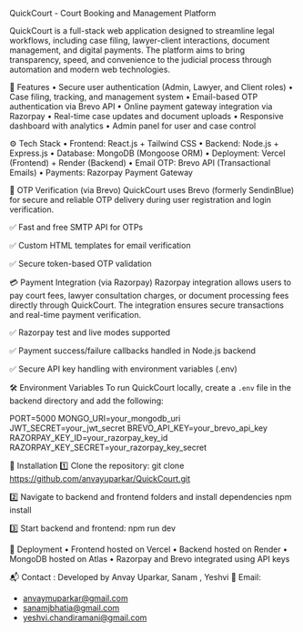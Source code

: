 QuickCourt - Court Booking and Management Platform

QuickCourt is a full-stack web application designed to streamline legal workflows, including case filing, lawyer-client interactions, document management, and digital payments. The platform aims to bring transparency, speed, and convenience to the judicial process through automation and modern web technologies.

🚀 Features
• Secure user authentication (Admin, Lawyer, and Client roles)
• Case filing, tracking, and management system
• Email-based OTP authentication via Brevo API
• Online payment gateway integration via Razorpay
• Real-time case updates and document uploads
• Responsive dashboard with analytics
• Admin panel for user and case control

⚙️ Tech Stack
• Frontend: React.js + Tailwind CSS
• Backend: Node.js + Express.js
• Database: MongoDB (Mongoose ORM)
• Deployment: Vercel (Frontend) + Render (Backend)
• Email OTP: Brevo API (Transactional Emails)
• Payments: Razorpay Payment Gateway

🧩 OTP Verification (via Brevo)
QuickCourt uses Brevo (formerly SendinBlue) for secure and reliable OTP delivery during user registration and login verification.

✅ Fast and free SMTP API for OTPs

✅ Custom HTML templates for email verification

✅ Secure token-based OTP validation

💳 Payment Integration (via Razorpay)
Razorpay integration allows users to pay court fees, lawyer consultation charges, or document processing fees directly through QuickCourt. The integration ensures secure transactions and real-time payment verification.

✅ Razorpay test and live modes supported

✅ Payment success/failure callbacks handled in Node.js backend

✅ Secure API key handling with environment variables (.env)

🛠️ Environment Variables
To run QuickCourt locally, create a `.env` file in the backend directory and add the following:

PORT=5000
MONGO_URI=your_mongodb_uri
JWT_SECRET=your_jwt_secret
BREVO_API_KEY=your_brevo_api_key
RAZORPAY_KEY_ID=your_razorpay_key_id
RAZORPAY_KEY_SECRET=your_razorpay_key_secret

🚀 Installation
1️⃣ Clone the repository:
   git clone https://github.com/anvayuparkar/QuickCourt.git
   
2️⃣ Navigate to backend and frontend folders and install dependencies
   npm install
   
3️⃣ Start backend and frontend:
   npm run dev
   
📡 Deployment
• Frontend hosted on Vercel
• Backend hosted on Render
• MongoDB hosted on Atlas
• Razorpay and Brevo integrated using API keys

📬 Contact :
Developed by Anvay Uparkar, Sanam , Yeshvi
📧 Email: 
- anvaymuparkar@gmail.com
- sanamjbhatia@gmail.com
- yeshvi.chandiramani@gmail.com
